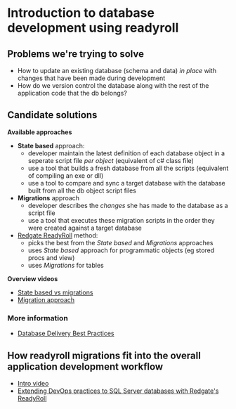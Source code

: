 # Introduction to database development using readyroll

## Problems we're trying to solve

* How to update an existing database (schema and data) *in place* with changes that have been made during development
* How do we version control the database along with the rest of the application code that the db belongs?

## Candidate solutions

**Available approaches**
	
* **State based** approach:
	* developer maintain the latest definition of each database object in a seperate script file *per object* (equivalent of c# class file)
	* use a tool that builds a fresh database from all the scripts (equivalent of compiling an exe or dll)
	* use a tool to compare and sync a target database with the database built from all the db object script files
* **Migrations** approach
	* developer describes the *changes* she has made to the database as a script file
	* use a tool that executes these migration scripts in the order they were created against a target database
* [Redgate ReadyRoll](https://www.red-gate.com/products/sql-development/readyroll/) method:
	* picks the best from the *State based* and *Migrations* approaches
	* uses *State based* approach for programmatic objects (eg stored procs and view)
	* uses *Migrations* for tables

**Overview videos**

* [State based vs migrations](https://app.pluralsight.com/player?course=database-delivery-best-practices&author=vladimir-khorikov&name=database-delivery-best-practices-m1&clip=4&mode=live)
* [Migration approach](https://app.pluralsight.com/player?course=database-delivery-best-practices&author=vladimir-khorikov&name=database-delivery-best-practices-m3&clip=1&mode=live)


### More information

* [Database Delivery Best Practices](https://app.pluralsight.com/library/courses/database-delivery-best-practices/table-of-contents)


## How readyroll migrations fit into the overall application development workflow

* [Intro video](https://sec.ch9.ms/ch9/9fe5/2759956c-adf4-4997-a1ff-6a39a8179fe5/200RedgateDataTools_high.mp4)
* [Extending DevOps practices to SQL Server databases with Redgate's ReadyRoll](https://www.youtube.com/watch?v=jH4ZCU3Oydg)

